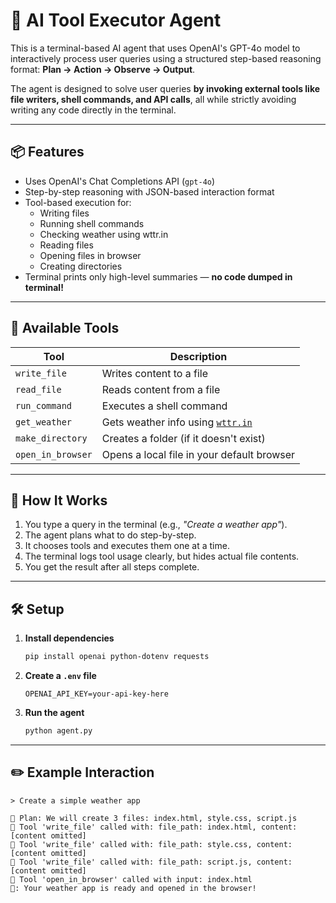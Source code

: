 # 🧠 AI Tool Executor Agent

This is a terminal-based AI agent that uses OpenAI's GPT-4o model to interactively process user queries using a structured step-based reasoning format: **Plan → Action → Observe → Output**.

The agent is designed to solve user queries **by invoking external tools like file writers, shell commands, and API calls**, all while strictly avoiding writing any code directly in the terminal.

---

## 📦 Features

- Uses OpenAI's Chat Completions API (`gpt-4o`)
- Step-by-step reasoning with JSON-based interaction format
- Tool-based execution for:
  - Writing files
  - Running shell commands
  - Checking weather using wttr.in
  - Reading files
  - Opening files in browser
  - Creating directories
- Terminal prints only high-level summaries — **no code dumped in terminal!**

---

## 🔧 Available Tools

| Tool             | Description                                           |
|------------------|-------------------------------------------------------|
| `write_file`     | Writes content to a file                              |
| `read_file`      | Reads content from a file                             |
| `run_command`    | Executes a shell command                              |
| `get_weather`    | Gets weather info using [`wttr.in`](https://wttr.in) |
| `make_directory` | Creates a folder (if it doesn't exist)               |
| `open_in_browser`| Opens a local file in your default browser           |

---

## 🚀 How It Works

1. You type a query in the terminal (e.g., _"Create a weather app"_).
2. The agent plans what to do step-by-step.
3. It chooses tools and executes them one at a time.
4. The terminal logs tool usage clearly, but hides actual file contents.
5. You get the result after all steps complete.

---

## 🛠 Setup

1. **Install dependencies**
   ```bash
   pip install openai python-dotenv requests
   ```

2. **Create a `.env` file**
   ```env
   OPENAI_API_KEY=your-api-key-here
   ```

3. **Run the agent**
   ```bash
   python agent.py
   ```

---

## ✏️ Example Interaction

```text
> Create a simple weather app

🧠 Plan: We will create 3 files: index.html, style.css, script.js
🔧 Tool 'write_file' called with: file_path: index.html, content: [content omitted]
🔧 Tool 'write_file' called with: file_path: style.css, content: [content omitted]
🔧 Tool 'write_file' called with: file_path: script.js, content: [content omitted]
🔧 Tool 'open_in_browser' called with input: index.html
🤖: Your weather app is ready and opened in the browser!
```
